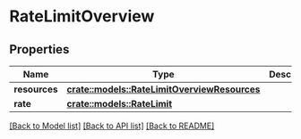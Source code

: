 # RateLimitOverview

## Properties

Name | Type | Description | Notes
------------ | ------------- | ------------- | -------------
**resources** | [**crate::models::RateLimitOverviewResources**](rate_limit_overview_resources.md) |  | 
**rate** | [**crate::models::RateLimit**](rate-limit.md) |  | 

[[Back to Model list]](../README.md#documentation-for-models) [[Back to API list]](../README.md#documentation-for-api-endpoints) [[Back to README]](../README.md)


